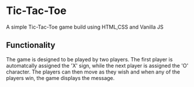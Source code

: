 # Tic-Tac-Toe
A simple Tic-Tac-Toe game build using HTML,CSS and Vanilla JS

## Functionality
The game is designed to be played by two players. The first player is automatcally assigned the 'X' sign, while the next player is assigned the 'O' character. 
The players can then move as they wish and when any of the players win, the game displays the message.
